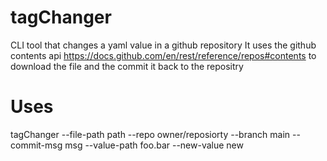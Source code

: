 # tagChanger
CLI tool that changes a yaml value in a github repository 
It uses the github contents api https://docs.github.com/en/rest/reference/repos#contents to download the file
and the commit it back to the repositry 

# Uses
tagChanger --file-path path --repo owner/reposiorty --branch main --commit-msg msg --value-path foo.bar --new-value new
